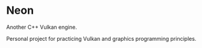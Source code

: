 # Neon
Another C++ Vulkan engine.

Personal project for practicing Vulkan and graphics programming principles.
